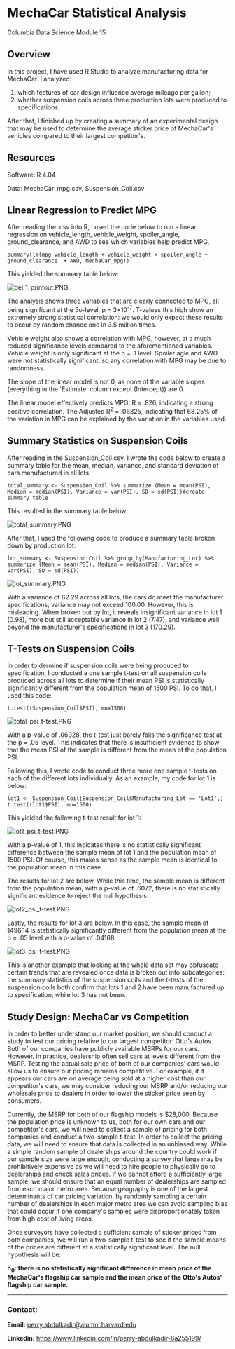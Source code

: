 # MechaCar Statistical Analysis
Columbia Data Science Module 15

## Overview
In this project, I have used R Studio to analyze manufacturing data for MechaCar. I analyzed: 
1) which features of car design influence average mileage per gallon; 
2) whether suspension coils across three production lots were produced to specifications.

After that, I finished up by creating a summary of an experimental design that may be used to determine the average sticker price of MechaCar's vehicles compared to their largest competitor's.

## Resources
Software: R 4.04

Data: MechaCar_mpg.csv, Suspension_Coil.csv

## Linear Regression to Predict MPG
After reading the .csv into R, I used the code below to run a linear regression on vehicle_length, vehicle_weight, spoiler_angle, ground_clearance, and AWD to see which variables help predict MPG. 

```
summary(lm(mpg~vehicle_length + vehicle_weight + spoiler_angle + ground_clearance  + AWD, MechaCar_mpg))
```
This yielded the summary table below: 

![del_1_printout.PNG](Resources/del_1_printout.PNG)

The analysis shows three variables that are clearly connected to MPG, all being significant at the 5σ-level, p = 3×10<sup>-7</sup>. T-values this high show an extremely strong statistical correlation: we would only expect these results to occur by random chance one in 3.5 million times.

Vehicle weight also shows a correlation with MPG, however, at a much reduced significance levels compared to the aforementioned variables. Vehicle weight is only significant at the p = .1 level. Spoiler agle and AWD were not statistically significant, so any correlation with MPG may be due to randomness. 

The slope of the linear model is not 0, as none of the variable slopes (everything in the 'Estimate' column except (Intercept)) are 0.

The linear model effectively predicts MPG: R = .826, indicating a strong positive correlation. The Adjusted R<sup>2</sup> = .06825, indicating that 68.25% of the variation in MPG can be explained by the variation in the variables used.


## Summary Statistics on Suspension Coils

After reading in the Suspension_Coil.csv, I wrote the code below to create a summary table for the mean, median, variance, and standard deviation of cars manufactured in all lots. 

```
total_summary <- Suspension_Coil %>% summarize (Mean = mean(PSI), Median = median(PSI), Variance = var(PSI), SD = sd(PSI))#create summary table
```
This resulted in the summary table below: 

![total_summary.PNG](Resources/total_summary.PNG)

After that, I used the following code to produce a summary table broken down by production lot: 

```
lot_summary <- Suspension_Coil %>% group_by(Manufacturing_Lot) %>% summarize (Mean = mean(PSI), Median = median(PSI), Variance = var(PSI), SD = sd(PSI))
```

![lot_summary.PNG](Resources/lot_summary.PNG)

With a variance of 62.29 across all lots, the cars do meet the manufacturer specifications; variance may not exceed 100.00. However, this is misleading. When broken out by lot, it reveals insignificant variance in lot 1 (0.98), more but still acceptable variance in lot 2 (7.47), and variance well beyond the manufacturer's specifications in lot 3 (170.29).

## T-Tests on Suspension Coils

In order to dermine if suspension coils were being produced to specification, I conducted a one sample t-test on all suspension coils produced across all lots to determine if their mean PSI is statistically significantly different from the population mean of 1500 PSI. To do that, I used this code: 

```
t.test((Suspension_Coil$PSI), mu=1500)
```

![total_psi_t-test.PNG](Resources/total_psi_t-test.PNG)

With a p-value of .06028, the t-test just barely fails the significance test at the p = .05 level. This indicates that there is insufficient evidence to show that the mean PSI of the sample is different from the mean of the population PSI. 

Following this, I wrote code to conduct three more one sample t-tests on each of the different lots individually. As an example, my code for lot 1 is below: 

```
lot1 <- Suspension_Coil[Suspension_Coil$Manufacturing_Lot == 'Lot1',]
t.test((lot1$PSI), mu=1500)
```

This yielded the following t-test result for lot 1: 

![lot1_psi_t-test.PNG](Resources/lot1_psi_t-test.PNG)

With a p-value of 1, this indicates there is no statistically significant difference between the sample mean of lot 1 and the population mean of 1500 PSI. Of course, this makes sense as the sample mean is identical to the population mean in this case. 

The results for lot 2 are below. While this time, the sample mean is different from the population mean, with a p-value of .6072, there is no statistically significant evidence to reject the null hypothesis. 

![lot2_psi_t-test.PNG](Resources/lot2_psi_t-test.PNG)

Lastly, the results for lot 3 are below. In this case, the sample mean of 1496.14 is statistically significantly different from the population mean at the p = .05 level with a p-value of .04168.

![lot3_psi_t-test.PNG](Resources/lot3_psi_t-test.PNG)

This is another example that looking at the whole data set may obfuscate certain trends that are revealed once data is broken out into subcategories: the summary statistics of the suspension coils and the t-tests of the suspension coils both confirm that lots 1 and 2 have been manufactured up to specification, while lot 3 has not been.

## Study Design: MechaCar vs Competition

In order to better understand our market position, we should conduct a study to test our pricing relative to our largest competitor: Otto's Autos. Both of our companies have publicly available MSRPs for our cars. However, in practice, dealership often sell cars at levels different from the MSRP. Testing the actual sale price of both of our companies' cars would allow us to ensure our pricing remains competitive. For example, if it appears our cars are on average being sold at a higher cost than our competitor's cars, we may consider reducing our MSRP and/or reducing our wholesale price to dealers in order to lower the sticker price seen by consumers. 

Currently, the MSRP for both of our flagship models is $28,000. Because the population price is unknown to us, both for our own cars and our competitor's cars, we will need to collect a sample of pricing for both companies and conduct a two-sample t-test. In order to collect the pricing data, we will need to ensure that data is collected in an unbiased way. While a simple random sample of dealerships around the country could work if our sample size were large enough, conducting a survey that large may be prohibitively expensive as we will need to hire people to physically go to dealerships and check sales prices. If we cannot afford a sufficiently large sample, we should ensure that an equal number of dealerships are sampled from each major metro area. Because geography is one of the largest determinants of car pricing variation, by randomly sampling a certain number of dealerships in each major metro area we can avoid sampling bias that could occur if one company's samples were disproportionately taken from high cost of living areas.

Once surveyors have collected a sufficient sample of sticker prices from both companies, we will run a two-sample t-test to see if the sample means of the prices are different at a statistically significant level. The null hypothesis will be: 


**h<sub>0</sub>: there is no statistically significant difference in mean price of the MechaCar's flagship car sample and the mean price of the Otto's Autos' flagship car sample.**
 


-----

### **Contact:**

**Email:** perry.abdulkadir@alumni.harvard.edu

**Linkedin:** https://www.linkedin.com/in/perry-abdulkadir-6a255199/
